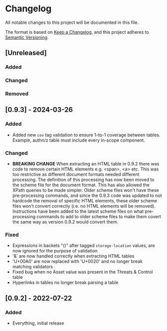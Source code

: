 # Changelog

All notable changes to this project will be documented in this file.

The format is based on [Keep a Changelog](https://keepachangelog.com/en/1.1.0/), and this project adheres to [Semantic Versioning](https://semver.org/spec/v2.0.0.html).

## [Unreleased]

### Added
### Changed
### Removed

## [0.9.3] - 2024-03-26

### Added

- Added new `cov` tag validation to ensure 1-to-1 coverage between tables.  Example, authn/z table must include every in-scope component.

### Changed

- **BREAKING CHANGE** When extracting an HTML table in 0.9.2 there was code to remove certain HTML elements e.g. &lt;span>, &lt;a> etc.  This was too restrictive as different document formats needed different processing.  The definition of this processing has now been moved to the scheme file for the document format.  This has also allowed the XPath queries to be made simpler.  Older scheme files won't have these pre-processing commands, and since the 0.9.3 code was updated to not hardcode the removal of specific HTML elements, these older scheme files won't convert correctly (i.e. no HTML elements will be removed).  Instructions have been added to the latest scheme files on what pre-processing commands to add to older scheme files to make them covert the same way as version 0.9.2 would convert them.

### Fixed 

- Expressions in backets "()" after tagged `storage-location` values, are now ignored for the purpose of validation
- '&' are now handled correctly when extracting HTML tables
- 'U+00A0' are now replaced with 'U+0020' and no longer break matching validators
- Fixed bug when no Asset value was present in the Threats & Control table
- Hyperlinks in tables no longer break parsing a table

## [0.9.2] - 2022-07-22

### Added

- Everything, initial release